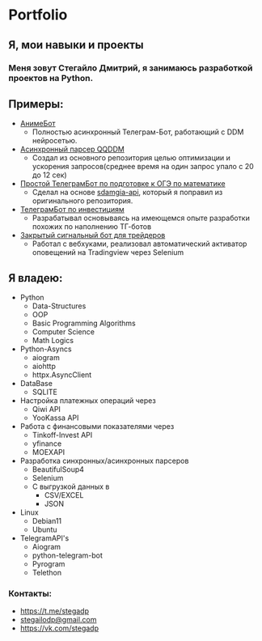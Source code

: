 # Portfolio
## Я, мои навыки и проекты


### Меня зовут **Стегайло Дмитрий**, я занимаюсь разработкой проектов на Python.


## **Примеры:**

- [АнимеБот](https://user-images.githubusercontent.com/102144407/213987069-b817265a-9e56-4859-bdf7-131c44948ecc.png)
  - Полностью асинхронный Телеграм-Бот, работающий с DDM нейросетью.
- [Асинхронный парсер QQDDM](https://github.com/StegaDP/python-qqddm-async)
  - Создал из основного репозитория  целью оптимизации и ускорения запросов(среднее время на один запрос упало с 20 до 12 сек)
- [Простой ТелеграмБот по подготовке к ОГЭ по математике](https://t.me/project_OGEmath_bot)
  - Сделал на основе [sdamgia-api](https://github.com/StegaDP/sdamgia-api), который я поправил из оригинального репозитория.
- [ТелеграмБот по инвестициям](https://user-images.githubusercontent.com/102144407/214104150-18071bd6-2d34-4bc4-a46b-095c6f7e87fc.jpg)
  - Разрабатывал основываясь на имеющемся опыте разработки похожих по наполнению ТГ-ботов
- [Закрытый сигнальный бот для трейдеров](https://user-images.githubusercontent.com/102144407/225522715-4ea760e1-802b-48dd-84c3-86d3ccbb8d51.png)
  - Работал с вебхуками, реализовал автоматический активатор оповещений на Tradingview через Selenium


## **Я владею**:

- Python<br>
  - Data-Structures
  - OOP
  - Basic Programming Algorithms
  - Computer Science
  - Math Logics
- Python-Asyncs
  - aiogram
  - aiohttp
  - httpx.AsyncClient
- DataBase<br>
  - SQLITE
- Настройка платежных операций через<br>
  - Qiwi API<br> 
  - YooKassa API<br>
- Работа с финансовыми показателями через 
  - Tinkoff-Invest API 
  - yfinance
  - MOEXAPI
- Разработка синхронных/асинхронных парсеров
  - BeautifulSoup4
  - Selenium
  - С выгрузкой данных в
    - CSV/EXCEL
    - JSON
- Linux
  - Debian11
  - Ubuntu
- TelegramAPI's
  - Aiogram
  - python-telegram-bot
  - Pyrogram
  - Telethon
  


### **Контакты**:
  - <https://t.me/stegadp>
  - <stegailodp@gmail.com>
  - <https://vk.com/stegadp>

